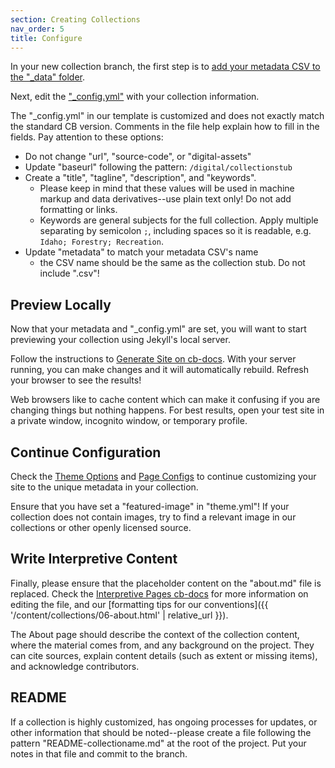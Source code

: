 ```yaml
---
section: Creating Collections
nav_order: 5
title: Configure
---
```


In your new collection branch, the first step is to [add your metadata CSV to the "_data" folder](https://collectionbuilder.github.io/cb-docs/docs/metadata/uploading/).

Next, edit the ["_config.yml"](https://collectionbuilder.github.io/cb-docs/docs/config/) with your collection information. 

The "_config.yml" in our template is customized and does not exactly match the standard CB version. 
Comments in the file help explain how to fill in the fields.
Pay attention to these options:

- Do not change "url", "source-code", or "digital-assets"
- Update "baseurl" following the pattern: `/digital/collectionstub`
- Create a "title", "tagline", "description", and "keywords". 
    - Please keep in mind that these values will be used in machine markup and data derivatives--use plain text only! Do not add formatting or links.
    - Keywords are general subjects for the full collection. Apply multiple separating by semicolon `;`, including spaces so it is readable, e.g. `Idaho; Forestry; Recreation`.
- Update "metadata" to match your metadata CSV's name
    - the CSV name should be the same as the collection stub. Do not include ".csv"!

## Preview Locally

Now that your metadata and "_config.yml" are set, you will want to start previewing your collection using Jekyll's local server.

Follow the instructions to [Generate Site on cb-docs](https://collectionbuilder.github.io/cb-docs/docs/repository/generate/).
With your server running, you can make changes and it will automatically rebuild. 
Refresh your browser to see the results!

Web browsers like to cache content which can make it confusing if you are changing things but nothing happens.
For best results, open your test site in a private window, incognito window, or temporary profile.

## Continue Configuration

Check the [Theme Options](https://collectionbuilder.github.io/cb-docs/docs/theme/) and [Page Configs](https://collectionbuilder.github.io/cb-docs/docs/customization/) to continue customizing your site to the unique metadata in your collection.

Ensure that you have set a "featured-image" in "theme.yml"!
If your collection does not contain images, try to find a relevant image in our collections or other openly licensed source.

## Write Interpretive Content

Finally, please ensure that the placeholder content on the "about.md" file is replaced. 
Check the [Interpretive Pages cb-docs](https://collectionbuilder.github.io/cb-docs/docs/pages/interpretive/) for more information on editing the file, and our [formatting tips for our conventions]({{ '/content/collections/06-about.html' | relative_url }}).

The About page should describe the context of the collection content, where the material comes from, and any background on the project.
They can cite sources, explain content details (such as extent or missing items), and acknowledge contributors.

## README

If a collection is highly customized, has ongoing processes for updates, or other information that should be noted--please create a file following the pattern "README-collectioname.md" at the root of the project. 
Put your notes in that file and commit to the branch. 

